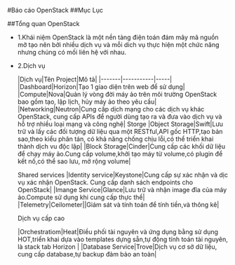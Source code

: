 #Báo cáo OpenStack
##Mục Lục

##Tổng quan OpenStack
- 1.Khái niệm
OpenStack là một nền tảng điện toán đám mây mã nguồn mở tạo nên bởi nhiều dịch vụ và mỗi dich vụ thực hiện một chức năng nhưng chúng có mối liên hệ với nhau.

- 2.Dịch vụ
<ul>
|Dịch vụ|Tên Project|Mô tả|
|-------|-----------|-----|
|Dashboard|Horizon|Tạo 1 giao diện trên web để sử dụng|
|Compute|Nova|Quản lý vòng đời máy ảo trên môi trường OpenStack bao gồm tạo, lập lịch, hủy máy ảo theo yêu cầu|
|Networking|Neutron|Cung cấp dịch mạng cho các dịch vụ khác OpenStack, cung cấp APIs để người dùng tạo ra và đưa vào dịch vụ và hỗ trợ nhiều loại mạng và công nghệ|
Storge
|Object Storage|Swift|Lưu trữ và lấy các đối tượng dữ liệu qua một RESTful,API gốc HTTP,tạo bản sao,theo kiểu phân tán, có khả năng chống chịu lỗi,có thể triển khai thành dịch vu độc lập|
|Block Storage|Cinder|Cung cấp các khối dữ liệu để chạy máy ảo.Cung cấp volume,khởi tạo máy từ volume,có plugin để kết nố,có thể sao lưu, mở rộng volume|

Shared services
|Identity service|Keystone|Cung cấp sự xác nhận và dịc vụ xác nhận OpenStack. Cung cấp danh sách endpoints cho OpenStack|
|Imange Service|Glance|Lưu trữ và nhận image đĩa của máy ảo.Compute sử dụng khi cung cấp thực thể|
|Telemetry|Ceilometer||Giám sát và tính toán để tính tiền,và thông kê|

Dịch vụ cấp cao

|Orchestratiom|Heat|Điều phối tài nguyên và ứng dụng bằng sử dụng HOT,triển khai dựa vào templates dựng sẵn,tự động tính toán tài nguyên, là stack tab Horizon	|
|Database Service|Trove|Dịch vụ cơ sở dữ liệu, cung cấp database,tự backup đảm bảo an toàn|
